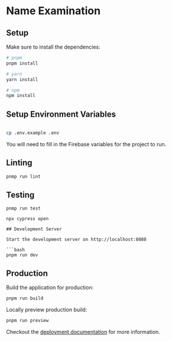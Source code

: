 # Name Examination

## Setup

Make sure to install the dependencies:

```bash
# pnpm
pnpm install

# yarn
yarn install

# npm
npm install

```

## Setup Environment Variables

```bash

cp .env.example .env

```
You will need to fill in the Firebase variables for the project to run.

## Linting

```bash
pnmp run lint
```

## Testing

```Vitest
pnmp run test
```

```Cyprus
npx cypress open

## Development Server

Start the development server on http://localhost:8080

```bash
pnpm run dev
```

## Production

Build the application for production:

```bash
pnpm run build
```

Locally preview production build:

```bash
pnpm run preview
```

Checkout the [deployment documentation](https://nuxt.com/docs/getting-started/deployment) for more information.
